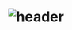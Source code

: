 # ![header](https://capsule-render.vercel.app/api?type=soft&color=auto&height=300&section=header&text=KIMJUNGYIN&fontSize=60)
